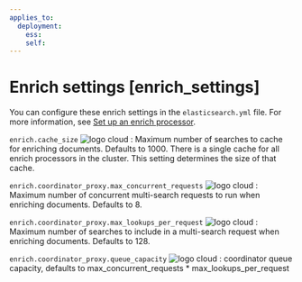 ```yaml
---
applies_to:
  deployment:
    ess:
    self:
---
```


# Enrich settings [enrich_settings]

You can configure these enrich settings in the `elasticsearch.yml` file. For more information, see [Set up an enrich processor](docs-content:///manage-data/ingest/transform-enrich/set-up-an-enrich-processor.md).

`enrich.cache_size` ![logo cloud](https://doc-icons.s3.us-east-2.amazonaws.com/logo_cloud.svg "Supported on Elastic Cloud Hosted")
:   Maximum number of searches to cache for enriching documents. Defaults to 1000. There is a single cache for all enrich processors in the cluster. This setting determines the size of that cache.

`enrich.coordinator_proxy.max_concurrent_requests` ![logo cloud](https://doc-icons.s3.us-east-2.amazonaws.com/logo_cloud.svg "Supported on Elastic Cloud Hosted")
:   Maximum number of concurrent multi-search requests to run when enriching documents. Defaults to 8.

`enrich.coordinator_proxy.max_lookups_per_request` ![logo cloud](https://doc-icons.s3.us-east-2.amazonaws.com/logo_cloud.svg "Supported on Elastic Cloud Hosted")
:   Maximum number of searches to include in a multi-search request when enriching documents. Defaults to 128.

`enrich.coordinator_proxy.queue_capacity` ![logo cloud](https://doc-icons.s3.us-east-2.amazonaws.com/logo_cloud.svg "Supported on Elastic Cloud Hosted")
:   coordinator queue capacity, defaults to max_concurrent_requests * max_lookups_per_request